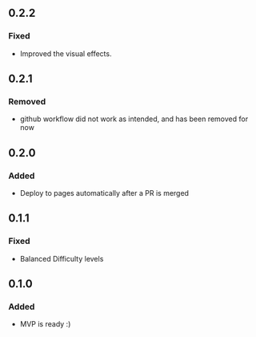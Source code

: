 
## 0.2.2

### Fixed

- Improved the visual effects.

## 0.2.1

### Removed

- github workflow did not work as intended, and has been removed for now

## 0.2.0

### Added

- Deploy to pages automatically after a PR is merged

## 0.1.1

### Fixed

- Balanced Difficulty levels

## 0.1.0

### Added

- MVP is ready :)
